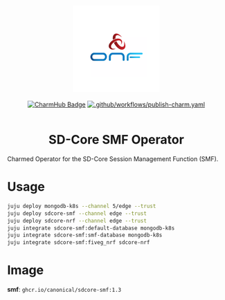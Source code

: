 <div align="center">
  <img src="./icon.svg" alt="ONF Icon" width="200" height="200">
</div>
<br/>
<div align="center">
  <a href="https://charmhub.io/sdcore-smf"><img src="https://charmhub.io/sdcore-smf/badge.svg" alt="CharmHub Badge"></a>
  <a href="https://github.com/canonical/sdcore-smf-operator/actions/workflows/publish-charm.yaml">
    <img src="https://github.com/canonical/sdcore-smf-operator/actions/workflows/publish-charm.yaml/badge.svg?branch=main" alt=".github/workflows/publish-charm.yaml">
  </a>
  <br/>
  <br/>
  <h1>SD-Core SMF Operator</h1>
</div>

Charmed Operator for the SD-Core Session Management Function (SMF).

# Usage

```bash
juju deploy mongodb-k8s --channel 5/edge --trust
juju deploy sdcore-smf --channel edge --trust
juju deploy sdcore-nrf --channel edge --trust
juju integrate sdcore-smf:default-database mongodb-k8s
juju integrate sdcore-smf:smf-database mongodb-k8s
juju integrate sdcore-smf:fiveg_nrf sdcore-nrf
```

# Image

**smf**: `ghcr.io/canonical/sdcore-smf:1.3`
